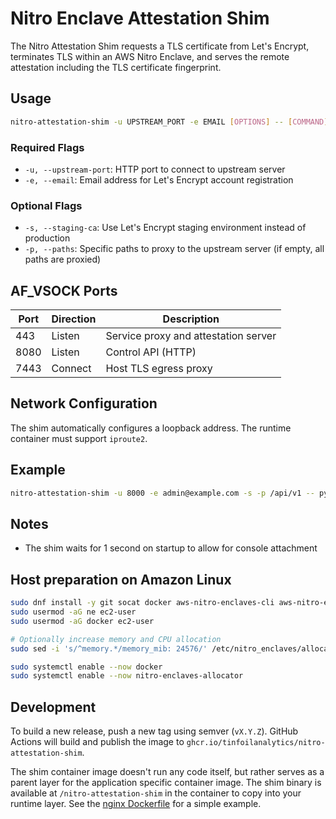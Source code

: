 # Nitro Enclave Attestation Shim

The Nitro Attestation Shim requests a TLS certificate from Let's Encrypt, terminates TLS within an AWS Nitro Enclave, and serves the remote attestation including the TLS certificate fingerprint.

## Usage

```bash
nitro-attestation-shim -u UPSTREAM_PORT -e EMAIL [OPTIONS] -- [COMMAND]
```

### Required Flags

- `-u, --upstream-port`: HTTP port to connect to upstream server
- `-e, --email`: Email address for Let's Encrypt account registration

### Optional Flags

- `-s, --staging-ca`: Use Let's Encrypt staging environment instead of production
- `-p, --paths`: Specific paths to proxy to the upstream server (if empty, all paths are proxied)

## AF_VSOCK Ports

| Port | Direction | Description                          |
|------|-----------|--------------------------------------|
| 443  | Listen    | Service proxy and attestation server |
| 8080 | Listen    | Control API (HTTP)                   |
| 7443 | Connect   | Host TLS egress proxy                |

## Network Configuration

The shim automatically configures a loopback address. The runtime container must support `iproute2`.

## Example

```bash
nitro-attestation-shim -u 8000 -e admin@example.com -s -p /api/v1 -- python3 -m http.server
```

## Notes

- The shim waits for 1 second on startup to allow for console attachment

## Host preparation on Amazon Linux

```bash
sudo dnf install -y git socat docker aws-nitro-enclaves-cli aws-nitro-enclaves-cli-devel
sudo usermod -aG ne ec2-user
sudo usermod -aG docker ec2-user

# Optionally increase memory and CPU allocation
sudo sed -i 's/^memory.*/memory_mib: 24576/' /etc/nitro_enclaves/allocator.yaml

sudo systemctl enable --now docker
sudo systemctl enable --now nitro-enclaves-allocator
```

## Development

To build a new release, push a new tag using semver (`vX.Y.Z`). GitHub Actions will build and publish the image to `ghcr.io/tinfoilanalytics/nitro-attestation-shim`.

The shim container image doesn't run any code itself, but rather serves as a parent layer for the application specific container image. The shim binary is available at `/nitro-attestation-shim` in the container to copy into your runtime layer. See the [nginx Dockerfile](https://github.com/tinfoilanalytics/nitro-attestation-shim/blob/main/examples/nginx/Dockerfile) for a simple example.
